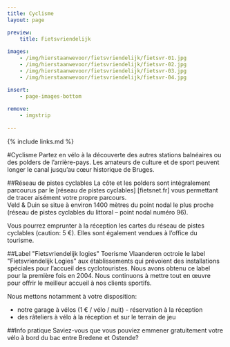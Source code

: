 ```yaml
---
title: Cyclisme
layout: page

preview:
    title: Fietsvriendelijk
    
images:
    - /img/hierstaanwevoor/fietsvriendelijk/fietsvr-01.jpg
    - /img/hierstaanwevoor/fietsvriendelijk/fietsvr-02.jpg
    - /img/hierstaanwevoor/fietsvriendelijk/fietsvr-03.jpg
    - /img/hierstaanwevoor/fietsvriendelijk/fietsvr-04.jpg

insert:
    - page-images-bottom
    
remove:
    - imgstrip
    
---
```



{% include links.md %}

#Cyclisme
Partez en vélo à la découverte des autres stations balnéaires ou des polders de l’arrière-pays. Les amateurs de culture et de sport peuvent longer le canal jusqu’au cœur historique de Bruges.


##Réseau de pistes cyclables
La côte et les polders sont intégralement parcourus par le [réseau de pistes cyclables] [fietsnet.fr] vous permettant de tracer aisément votre propre parcours.<br>
Veld & Duin se situe à environ 1400 mètres du point nodal le plus proche (réseau de pistes cyclables du littoral – point nodal numéro 96).

Vous pourrez emprunter à la réception les cartes du réseau de pistes cyclables (caution: 5 €). Elles sont également vendues à l’office du tourisme.


##Label "Fietsvriendelijk logies"
Toerisme Vlaanderen octroie le label "Fietsvriendelijk Logies" aux établissements qui prévoient des installations spéciales pour l’accueil des cyclotouristes.
Nous avons obtenu ce label pour la première fois en 2004. Nous continuons à mettre tout en œuvre pour offrir le meilleur accueil à nos clients sportifs.

Nous mettons notamment à votre disposition:


- notre garage à vélos (1 € / vélo / nuit) - réservation à la réception
- des râteliers à vélo à la réception et sur le terrain de jeu


##Info pratique
Saviez-vous que vous pouviez emmener gratuitement votre vélo à bord du bac entre Bredene et Ostende?


